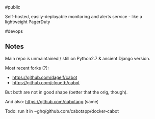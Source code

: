 #public 

Self-hosted, easily-deployable monitoring and alerts service - like a lightweight PagerDuty

#devops 

## Notes
Main repo is unmaintained / still on Python2.7 & ancient Django version.

Most recent forks (?):
- https://github.com/dagelf/cabot
- https://github.com/clouetb/cabot

But both are not in good shape (better that the orig, though).

And also: https://github.com/cabotapp (same)

Todo: run it in ~ghq/github.com/cabotapp/docker-cabot
